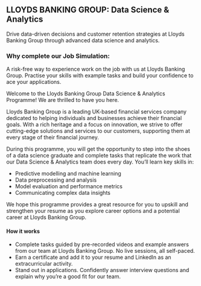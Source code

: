 <h2>LLOYDS BANKING GROUP: Data Science & Analytics</h2>
Drive data-driven decisions and customer retention strategies at Lloyds Banking Group through advanced data science and analytics.

<h3>Why complete our Job Simulation:</h3>
A risk-free way to experience work on the job with us at Lloyds Banking Group. Practise your skills with example tasks and build your confidence to ace your applications.

Welcome to the Lloyds Banking Group Data Science & Analytics Programme! We are thrilled to have you here.

Lloyds Banking Group is a leading UK-based financial services company dedicated to helping individuals and businesses achieve their financial goals. With a rich heritage and a focus on innovation, we strive to offer cutting-edge solutions and services to our customers, supporting them at every stage of their financial journey.

During this programme, you will get the opportunity to step into the shoes of a data science graduate and complete tasks that replicate the work that our Data Science & Analytics team does every day. You’ll learn key skills in:

 - Predictive modelling and machine learning
 - Data preprocessing and analysis
 - Model evaluation and performance metrics
 - Communicating complex data insights

We hope this programme provides a great resource for you to upskill and strengthen your resume as you explore career options and a potential career at Lloyds Banking Group.

<h4>How it works</h4>

 - Complete tasks guided by pre-recorded videos and example answers from our team at Lloyds Banking Group. No live sessions, all self-paced.
 - Earn a certificate and add it to your resume and LinkedIn as an extracurricular activity.
 - Stand out in applications. Confidently answer interview questions and explain why you’re a good fit for our team.
